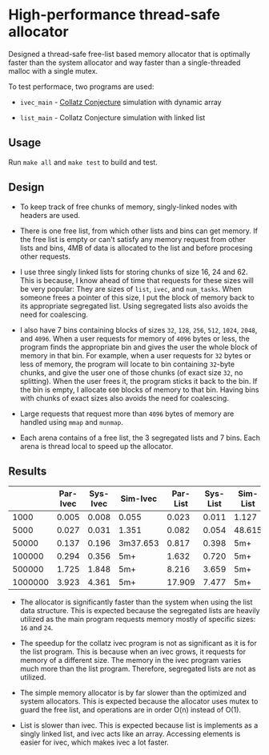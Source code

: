 # High-performance thread-safe allocator

Designed a thread-safe free-list based memory allocator that is optimally faster than the system allocator and way faster than a single-threaded malloc with a single mutex.

To test performace, two programs are used:

- `ivec_main` - [Collatz Conjecture](https://en.wikipedia.org/wiki/Collatz_conjecture) simulation with dynamic array

- `list_main` - Collatz Conjecture simulation with linked list

## Usage

Run `make all` and `make test` to build and test.

## Design

- To keep track of free chunks of memory, singly-linked nodes with headers are used.

- There is one free list, from which other lists and bins can get memory. If the free list is empty or can't satisfy any memory request from other lists and bins, 4MB of data is allocated to the list and before procesing other requests.

- I use three singly linked lists for storing chunks of size 16, 24 and 62. This is because, I know ahead of time that requests for these sizes will be very popular: They are sizes of `list`, `ivec`, and `num_tasks`. When someone frees a pointer of this size, I put the block of memory back to its appropriate segregated list. Using segregated lists also avoids the need for coalescing.

- I also have 7 bins containing blocks of sizes `32`, `128`, `256`, `512`, `1024`, `2048`, and `4096`. When a user requests for memory of `4096` bytes or less, the program finds the appropriate bin and gives the user the whole block of memory in that bin. For example, when a user requests for `32` bytes or less of memory, the program will locate to bin containing `32`-byte chunks, and give the user one of those chunks (of exact size `32`, no splitting). When the user frees it, the program sticks it back to the bin. If the bin is empty, I allocate `600` blocks of memory to that bin. Having bins with chunks of exact sizes also avoids the need for coalescing.

- Large requests that request more than `4096` bytes of memory are handled using `mmap` and `munmap`.

- Each arena contains of a free list, the 3 segregated lists and 7 bins. Each arena is thread local to speed up the allocator.

## Results

|         | Par-Ivec | Sys-Ivec | Sim-Ivec | Par-List | Sys-List | Sim-List |
| ------- | -------- | -------- | -------- | -------- | -------- | -------- |
|    1000 |    0.005 |    0.008 | 0.055    |    0.023 |    0.011 | 1.127    |
|    5000 |    0.027 |    0.031 | 1.351    |    0.082 |    0.054 | 48.615   |
|   50000 |    0.137 |    0.196 | 3m37.653 |    0.817 |    0.398 | 5m+      |
|  100000 |    0.294 |    0.356 | 5m+      |    1.632 |    0.720 | 5m+      |
|  500000 |    1.725 |    1.848 | 5m+      |    8.216 |    3.659 | 5m+      |
| 1000000 |    3.923 |    4.361 | 5m+      |   17.909 |    7.477 | 5m+      |

- The allocator is significantly faster than the system when using the list data structure. This is expected because the segregated lists are heavily utilized as the main program requests memory mostly of specific sizes: `16` and `24`.

- The speedup for the collatz ivec program is not as significant as it is for the list program. This is because when an ivec grows, it requests for memory of a different size. The memory in the ivec program varies much more than the list program. Therefore, segregated lists are not as utilized.

- The simple memory allocator is by far slower than the optimized and system allocators. This is expected because the allocator uses mutex to guard the free list, and operations are in order O(n) instead of O(1).

- List is slower than ivec. This is expected because list is implements as a singly linked list, and ivec acts like an array. Accessing elements is easier for ivec, which makes ivec a lot faster.
